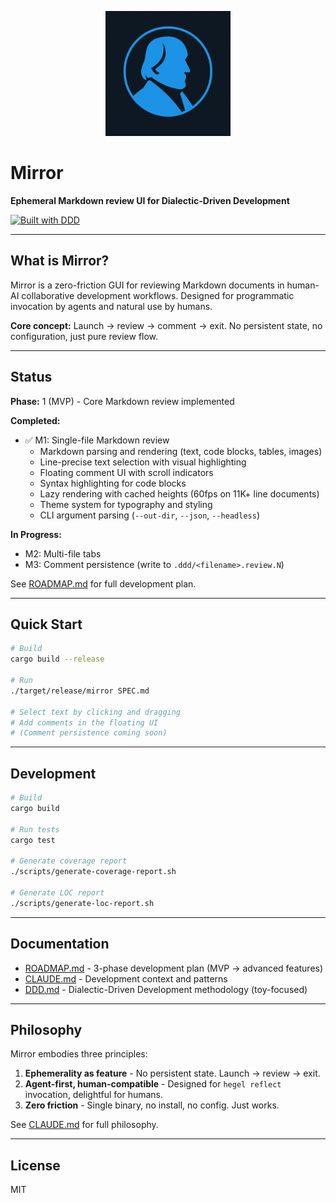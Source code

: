 <p align="center">
  <img src="logo.png" alt="Mirror Logo" width="200">
</p>

# Mirror

**Ephemeral Markdown review UI for Dialectic-Driven Development**

[![Built with DDD](https://img.shields.io/badge/built_with-DDD-blue)](https://github.com/dialecticianai/ddd-book/)

---

## What is Mirror?

Mirror is a zero-friction GUI for reviewing Markdown documents in human-AI collaborative development workflows. Designed for programmatic invocation by agents and natural use by humans.

**Core concept:** Launch → review → comment → exit. No persistent state, no configuration, just pure review flow.

---

## Status

**Phase:** 1 (MVP) - Core Markdown review implemented

**Completed:**
- ✅ M1: Single-file Markdown review
  - Markdown parsing and rendering (text, code blocks, tables, images)
  - Line-precise text selection with visual highlighting
  - Floating comment UI with scroll indicators
  - Syntax highlighting for code blocks
  - Lazy rendering with cached heights (60fps on 11K+ line documents)
  - Theme system for typography and styling
  - CLI argument parsing (`--out-dir`, `--json`, `--headless`)

**In Progress:**
- M2: Multi-file tabs
- M3: Comment persistence (write to `.ddd/<filename>.review.N`)

See [ROADMAP.md](ROADMAP.md) for full development plan.

---

## Quick Start

```bash
# Build
cargo build --release

# Run
./target/release/mirror SPEC.md

# Select text by clicking and dragging
# Add comments in the floating UI
# (Comment persistence coming soon)
```

---

## Development

```bash
# Build
cargo build

# Run tests
cargo test

# Generate coverage report
./scripts/generate-coverage-report.sh

# Generate LOC report
./scripts/generate-loc-report.sh
```

---

## Documentation

- [ROADMAP.md](ROADMAP.md) - 3-phase development plan (MVP → advanced features)
- [CLAUDE.md](CLAUDE.md) - Development context and patterns
- [DDD.md](DDD.md) - Dialectic-Driven Development methodology (toy-focused)

---

## Philosophy

Mirror embodies three principles:

1. **Ephemerality as feature** - No persistent state. Launch → review → exit.
2. **Agent-first, human-compatible** - Designed for `hegel reflect` invocation, delightful for humans.
3. **Zero friction** - Single binary, no install, no config. Just works.

See [CLAUDE.md](CLAUDE.md) for full philosophy.

---

## License

MIT
